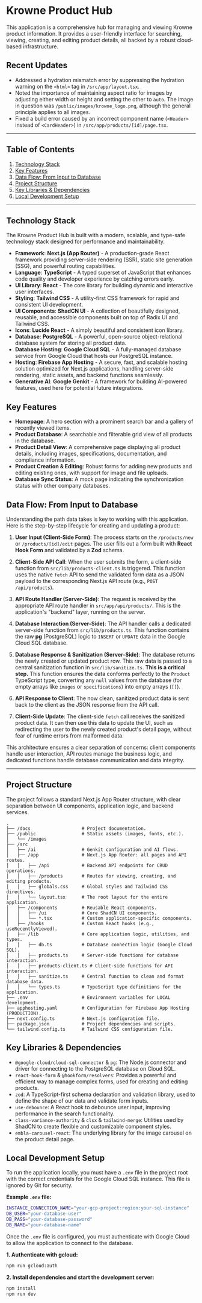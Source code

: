 
# Krowne Product Hub

This application is a comprehensive hub for managing and viewing Krowne product information. It provides a user-friendly interface for searching, viewing, creating, and editing product details, all backed by a robust cloud-based infrastructure.

## Recent Updates

- Addressed a hydration mismatch error by suppressing the hydration warning on the `<html>` tag in `/src/app/layout.tsx`.
- Noted the importance of maintaining aspect ratio for images by adjusting either width or height and setting the other to `auto`. The image in question was `/public/images/krowne_logo.png`, although the general principle applies to all images.
- Fixed a build error caused by an incorrect component name (`<Header>` instead of `<CardHeader>`) in `/src/app/products/[id]/page.tsx`.

---

## Table of Contents
1.  [Technology Stack](#technology-stack)
2.  [Key Features](#key-features)
3.  [Data Flow: From Input to Database](#data-flow-from-input-to-database)
4.  [Project Structure](#project-structure)
5.  [Key Libraries & Dependencies](#key-libraries--dependencies)
6.  [Local Development Setup](#local-development-setup)

---

## Technology Stack

The Krowne Product Hub is built with a modern, scalable, and type-safe technology stack designed for performance and maintainability.

-   **Framework**: **Next.js (App Router)** - A production-grade React framework providing server-side rendering (SSR), static site generation (SSG), and powerful routing capabilities.
-   **Language**: **TypeScript** - A typed superset of JavaScript that enhances code quality and developer experience by catching errors early.
-   **UI Library**: **React** - The core library for building dynamic and interactive user interfaces.
-   **Styling**: **Tailwind CSS** - A utility-first CSS framework for rapid and consistent UI development.
-   **UI Components**: **ShadCN UI** - A collection of beautifully designed, reusable, and accessible components built on top of Radix UI and Tailwind CSS.
-   **Icons**: **Lucide React** - A simply beautiful and consistent icon library.
-   **Database**: **PostgreSQL** - A powerful, open-source object-relational database system for storing all product data.
-   **Database Hosting**: **Google Cloud SQL** - A fully-managed database service from Google Cloud that hosts our PostgreSQL instance.
-   **Hosting**: **Firebase App Hosting** - A secure, fast, and scalable hosting solution optimized for Next.js applications, handling server-side rendering, static assets, and backend functions seamlessly.
-   **Generative AI**: **Google Genkit** - A framework for building AI-powered features, used here for potential future integrations.

## Key Features

-   **Homepage**: A hero section with a prominent search bar and a gallery of recently viewed items.
-   **Product Database**: A searchable and filterable grid view of all products in the database.
-   **Product Detail View**: A comprehensive page displaying all product details, including images, specifications, documentation, and compliance information.
-   **Product Creation & Editing**: Robust forms for adding new products and editing existing ones, with support for image and file uploads.
-   **Database Sync Status**: A mock page indicating the synchronization status with other company databases.

## Data Flow: From Input to Database

Understanding the path data takes is key to working with this application. Here is the step-by-step lifecycle for creating and updating a product:

1.  **User Input (Client-Side Form)**: The process starts on the `/products/new` or `/products/[id]/edit` pages. The user fills out a form built with **React Hook Form** and validated by a **Zod** schema.

2.  **Client-Side API Call**: When the user submits the form, a client-side function from `src/lib/products-client.ts` is triggered. This function uses the native `fetch` API to send the validated form data as a JSON payload to the corresponding Next.js API route (e.g., `POST /api/products`).

3.  **API Route Handler (Server-Side)**: The request is received by the appropriate API route handler in `src/app/api/products/`. This is the application's "backend" layer, running on the server.

4.  **Database Interaction (Server-Side)**: The API handler calls a dedicated server-side function from `src/lib/products.ts`. This function contains the raw **pg** (PostgreSQL) logic to `INSERT` or `UPDATE` data in the Google Cloud SQL database.

5.  **Database Response & Sanitization (Server-Side)**: The database returns the newly created or updated product row. This raw data is passed to a central sanitization function in `src/lib/sanitize.ts`. **This is a critical step.** This function ensures the data conforms perfectly to the `Product` TypeScript type, converting any `null` values from the database (for empty arrays like `images` or `specifications`) into empty arrays (`[]`).

6.  **API Response to Client**: The now clean, sanitized product data is sent back to the client as the JSON response from the API call.

7.  **Client-Side Update**: The client-side `fetch` call receives the sanitized product data. It can then use this data to update the UI, such as redirecting the user to the newly created product's detail page, without fear of runtime errors from malformed data.

This architecture ensures a clear separation of concerns: client components handle user interaction, API routes manage the business logic, and dedicated functions handle database communication and data integrity.

---

## Project Structure

The project follows a standard Next.js App Router structure, with clear separation between UI components, application logic, and backend services.

```
.
├── /docs                   # Project documentation.
├── /public                 # Static assets (images, fonts, etc.).
│   └── /images
├── /src
│   ├── /ai                 # Genkit configuration and AI flows.
│   ├── /app                # Next.js App Router: all pages and API routes.
│   │   ├── /api            # Backend API endpoints for CRUD operations.
│   │   ├── /products       # Routes for viewing, creating, and editing products.
│   │   ├── globals.css     # Global styles and Tailwind CSS directives.
│   │   └── layout.tsx      # The root layout for the entire application.
│   ├── /components         # Reusable React components.
│   │   ├── /ui             # Core ShadCN UI components.
│   │   └── *.tsx           # Custom application-specific components.
│   ├── /hooks              # Custom React hooks (e.g., useRecentlyViewed).
│   ├── /lib                # Core application logic, utilities, and types.
│   │   ├── db.ts           # Database connection logic (Google Cloud SQL).
│   │   ├── products.ts     # Server-side functions for database interaction.
│   │   ├── products-client.ts # Client-side functions for API interaction.
│   │   ├── sanitize.ts     # Central function to clean and format database data.
│   │   └── types.ts        # TypeScript type definitions for the application.
├── .env                    # Environment variables for LOCAL development.
├── apphosting.yaml         # Configuration for Firebase App Hosting (PRODUCTION).
├── next.config.ts          # Next.js configuration file.
├── package.json            # Project dependencies and scripts.
└── tailwind.config.ts      # Tailwind CSS configuration file.
```

## Key Libraries & Dependencies

-   `@google-cloud/cloud-sql-connector` & `pg`: The Node.js connector and driver for connecting to the PostgreSQL database on Cloud SQL.
-   `react-hook-form` & `@hookform/resolvers`: Provides a powerful and efficient way to manage complex forms, used for creating and editing products.
-   `zod`: A TypeScript-first schema declaration and validation library, used to define the shape of our data and validate form inputs.
-   `use-debounce`: A React hook to debounce user input, improving performance in the search functionality.
-   `class-variance-authority` & `clsx` & `tailwind-merge`: Utilities used by ShadCN to create flexible and customizable component styles.
-   `embla-carousel-react`: The underlying library for the image carousel on the product detail page.

## Local Development Setup

To run the application locally, you must have a `.env` file in the project root with the correct credentials for the Google Cloud SQL instance. This file is ignored by Git for security.

**Example `.env` file:**
```bash
INSTANCE_CONNECTION_NAME="your-gcp-project:region:your-sql-instance"
DB_USER="your-database-user"
DB_PASS="your-database-password"
DB_NAME="your-database-name"
```

Once the `.env` file is configured, you must authenticate with Google Cloud to allow the application to connect to the database.

**1. Authenticate with gcloud:**
```bash
npm run gcloud:auth
```

**2. Install dependencies and start the development server:**
```bash
npm install
npm run dev
```
